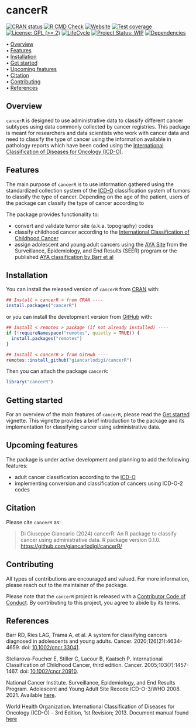 
<!-- README.md is generated from README.Rmd. Please edit that file -->

# cancerR <!-- <img src="man/figures/package-sticker.png" align="right" style="float:right; height:120px;"/> -->

<!-- badges: start -->

[![CRAN
status](https://www.r-pkg.org/badges/version/cancerR)](https://CRAN.R-project.org/package=cancerR)
[![R CMD
Check](https://github.com/giancarlodigi/cancerR/actions/workflows/R-CMD-check.yaml/badge.svg)](https://github.com/giancarlodigi/cancerR/actions/workflows/R-CMD-check.yaml)
[![Website](https://github.com/giancarlodigi/cancerR/actions/workflows/pkgdown.yaml/badge.svg)](https://github.com/giancarlodigi/cancerR/actions/workflows/pkgdown.yaml)
[![Test
coverage](https://github.com/giancarlodigi/cancerR/actions/workflows/test-coverage.yaml/badge.svg)](https://github.com/giancarlodigi/cancerR/actions/workflows/test-coverage.yaml)
[![License: GPL (\>=
2)](https://img.shields.io/badge/License-GPL%20%28%3E%3D%202%29-blue.svg)](https://choosealicense.com/licenses/gpl-2.0/)
[![LifeCycle](https://img.shields.io/badge/lifecycle-experimental-orange)](https://lifecycle.r-lib.org/articles/stages.html#experimental)
[![Project Status:
WIP](https://www.repostatus.org/badges/latest/wip.svg)](https://www.repostatus.org/#wip)
[![Dependencies](https://img.shields.io/badge/dependencies-0/0-brightgreen?style=flat)](#)
<!-- badges: end -->

<p align="left">
• <a href="#overview">Overview</a><br> •
<a href="#features">Features</a><br> •
<a href="#installation">Installation</a><br> •
<a href="#getting-started">Get started</a><br> •
<a href="#upcoming-features">Upcoming features</a><br> •
<a href="#citation">Citation</a><br> •
<a href="#contributing">Contributing</a><br> •
<a href="#references">References</a>
</p>

## Overview

`cancerR` is designed to use administrative data to classify different
cancer subtypes using data commonly collected by cancer registries. This
package is meant for researchers and data scientists who work with
cancer data and need to classify the type of cancer using the
information available in pathology reports which have been coded using
the [International Classification of Diseases for Oncology
(ICD-O)](https://www.who.int/standards/classifications/other-classifications/international-classification-of-diseases-for-oncology).

## Features

The main purpose of `cancerR` is to use information gathered using the
standardized collection system of the
[ICD-O](https://www.who.int/standards/classifications/other-classifications/international-classification-of-diseases-for-oncology)
classification system of tumors to classify the type of cancer.
Depending on the age of the patient, users of the package can classify
the type of cancer according to

The package provides functionality to:

- convert and validate tumor site (a.k.a. topography) codes
- classify childhood cancer according to the [International
  Classification of Childhood
  Cancer](https://doi.org/10.1002/cncr.20910)
- assign adolescent and young adult cancers using the [AYA
  Site](https://seer.cancer.gov/ayarecode/) from the Surveillance,
  Epidemiology, and End Results (SEER) program or the published [AYA
  classification by Barr et al](https://doi.org/10.1002/cncr.33041)

## Installation

You can install the released version of `cancerR` from
[CRAN](https://CRAN.R-project.org) with:

``` r
## Install < cancerR > from CRAN ----
install.packages("cancerR")
```

or you can install the development version from
[GitHub](https://github.com/) with:

``` r
## Install < remotes > package (if not already installed) ----
if (!requireNamespace("remotes", quietly = TRUE)) {
  install.packages("remotes")
}

## Install < cancerR > from GitHub ----
remotes::install_github("giancarlodigi/cancerR")
```

Then you can attach the package `cancerR`:

``` r
library("cancerR")
```

## Getting started

For an overview of the main features of `cancerR`, please read the [Get
started](https://giancarlodigi.github.io/cancerR/articles/cancerR.html)
vignette. This vignette provides a brief introduction to the package and
its implementation for classifying cancer using administrative data.

## Upcoming features

The package is under active development and planning to add the
following features:

- adult cancer classification according to the
  [ICD-O](https://www.who.int/standards/classifications/other-classifications/international-classification-of-diseases-for-oncology)
- implementing conversion and classification of cancers using ICD-O-2
  codes

## Citation

Please cite `cancerR` as:

> Di Giuseppe Giancarlo (2024) cancerR: An R package to classify cancer
> using administrative data. R package version 0.1.0.
> <https://github.com/giancarlodigi/cancerR/>

## Contributing

All types of contributions are encouraged and valued. For more
information, please reach out to the maintainer of the package.

Please note that the `cancerR` project is released with a [Contributor
Code of
Conduct](https://contributor-covenant.org/version/2/1/CODE_OF_CONDUCT.html).
By contributing to this project, you agree to abide by its terms.

## References

Barr RD, Ries LAG, Trama A, et al. A system for classifying cancers
diagnosed in adolescents and young adults. Cancer.
2020;126(21):4634-4659. doi:
[10.1002/cncr.33041](https://doi.org/10.1002/cncr.33041).

Steliarova-Foucher E, Stiller C, Lacour B, Kaatsch P. International
Classification of Childhood Cancer, third edition. Cancer.
2005;103(7):1457-1467. doi:
[10.1002/cncr.20910](https://doi.org/10.1002/cncr.20910).

National Cancer Institute. Surveillance, Epidemiology, and End Results
Program. Adolescent and Young Adult Site Recode ICD-O-3/WHO 2008. 2021.
Available [here](https://seer.cancer.gov/ayarecode/).

World Health Organization. International Classification of Diseases for
Oncology (ICD-O) - 3rd Edition, 1st Revision; 2013. Document manual
found
[here](https://apps.who.int/iris/bitstream/handle/10665/96612/9789241548496_eng.pdf)

